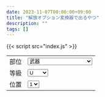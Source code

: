 ```yaml
---
date: 2023-11-07T00:00:00+09:00
title: "解放オプション変換器で出るやつ"
description: ""
tags: []
---
```


<script defer src="https://cdn.jsdelivr.net/gh/rsvzuiun/form-storage/dist/index.umd.js"></script>
{{< script src="index.js" >}}

<style>
#out th,
#out td {
  font-size: 16px;
  line-height: 1.0;
  padding: 5px 5px;
}
</style>

<form action="javascript:void(0);">
<table>
  <tr>
    <td>部位</td>
    <td>
      <select id="type" name="type" class="in">
        <option>武器</option>
        <option>武器(笛)</option>
        <option>ネックレス</option>
        <option>ヘルメット</option>
        <option>イヤリング、マント</option>
        <option>ベルト</option>
        <option>共用鎧</option>
        <option>専用鎧</option>
        <option>グローブ、ブレスレット</option>
        <option>ブーツ</option>
      </select>
    </td>
  </tr>
  <tr>
    <td>等級</td>
    <td>
        <select id="rank" name="rank" class="in">
          <option>U</option>
          <option>DXU</option>
          <option>UMU</option>
        </select>
    </td>
  </tr>
  <tr>
    <td>位置</td>
    <td>
        <select id="pos" name="pos" class="in">
          <option>1</option>
          <option>2</option>
          <option>3</option>
          <option>4</option>
        </select>
    </td>
  </tr>
</table>
</form>
<div id="out"></div>
